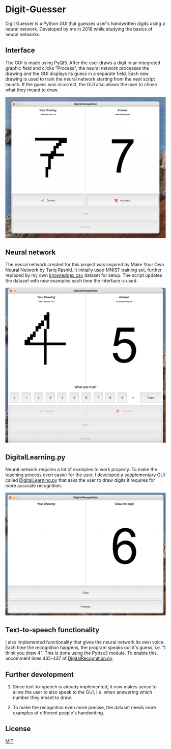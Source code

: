 # Digit-Guesser

Digit Guesser is a Python GUI that guesses user's handwritten digits using a neural network. Developed by me in 2018 while studying the basics of neural networks.

## Interface

The GUI is made using PyQt5. After the user draws a digit in an integrated graphic field and clicks "Process", the neural network processes the drawing and the GUI displays its guess in a separate field. Each new drawing is used to train the neural network starting from the next script launch. If the guess was incorrect, the GUI also allows the user to chose what they meant to draw.

![screenshot of the GUI](screenshots/2.png)

## Neural network

The neural network created for this project was inspired by Make Your Own Neural Network by Tariq Rashid. It initially used MNIST training set, further replaced by my own [knowledgex.csv](knowledgex.csv) dataset for setup. The script updates the dataset with new examples each time the interface is used.

![screenshot of the GUI](screenshots/1.png)

## DigitalLearning.py

Neural network requires a lot of examples to work properly. To make the teaching process even easier for the user, I developed a supplementary GUI called [DigitalLearning.py](DigitalLearning.py) that asks the user to draw digits it requires for more accurate recognition.

![screenshot of the supplementary GUI](screenshots/3.png)

## Text-to-speech functionality

I also implemented functionality that gives the neural network its own voice. Each time the recognition happens, the program speaks out it's guess, i.e. "I think you drew 4". This is done using the Pyttsx3 module. To enable this, uncomment lines 435-437 of [DigitalRecognition.py](DigitalRecognition.py).


## Further development

1. Since text-to-speech is already implemented, it now makes sense to allow the user to also speak to the GUI, i.e. when answering which number they meant to draw.

2. To make the recognition even more precise, the dataset needs more examples of different people's handwriting.

## License

[MIT](LICENSE)
